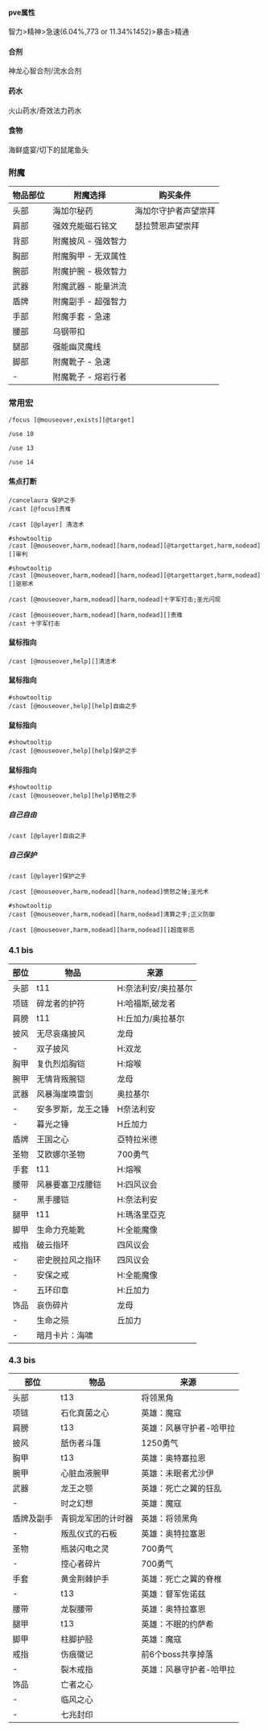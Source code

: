 #### pve属性
智力>精神>急速(6.04%,773 or 11.34%1452)>暴击>精通
#### 合剂
神龙心智合剂/流水合剂
#### 药水
火山药水/奇效法力药水
#### 食物
海鲜盛宴/切下的鼠尾鱼头
### 附魔
物品部位|附魔选择|购买条件
|-|-|-|
头部|海加尔秘药|海加尔守护者声望崇拜
肩部|强效充能磁石铭文|瑟拉赞恩声望崇拜
背部|附魔披风 - 强效智力
胸部|附魔胸甲 - 无双属性
腕部|附魔护腕 - 极效智力
武器|附魔武器 - 能量洪流
盾牌|附魔副手 - 超强智力
手部|附魔手套 - 急速
腰部|乌钢带扣
腿部|强能幽灵魔线
脚部|附魔靴子 - 急速 
-|附魔靴子 - 熔岩行者
### 常用宏
```
/focus [@mouseover,exists][@target]
```
```
/use 10
```
```
/use 13
```
```
/use 14
```
#### 焦点打断
```
/cancelaura 保护之手
/cast [@focus]责难
```
```
/cast [@player] 清洁术
```
```
#showtooltip 
/cast [@mouseover,harm,nodead][harm,nodead][@targettarget,harm,nodead][]审判
```
```
#showtooltip 
/cast [@mouseover,harm,nodead][harm,nodead][@targettarget,harm,nodead][]驱邪术
```
```
/cast [@mouseover,harm,nodead][harm,nodead]十字军打击;圣光闪现
```
```
/cast [@mouseover,harm,nodead][harm,nodead][]责难
/cast 十字军打击
```
#### 鼠标指向
```
/cast [@mouseover,help][]清洁术
```
#### 鼠标指向
```
#showtooltip 
/cast [@mouseover,help][help]自由之手
```
#### 鼠标指向
```
#showtooltip 
/cast [@mouseover,help][help]保护之手
```
#### 鼠标指向
```
#showtooltip 
/cast [@mouseover,help][help]牺牲之手
```
##### 自己自由
```
/cast [@player]自由之手
```
##### 自己保护
```
/cast [@player]保护之手
```
```
/cast [@mouseover,harm,nodead][harm,nodead]愤怒之锤;圣光术
```
```
#showtooltip 
/cast [@mouseover,harm,nodead][harm,nodead]清算之手;正义防御
```
```
/cast [@mouseover,harm,nodead][harm,nodead][]超度邪恶
```
### 4.1 bis
部位|物品|来源
|-|-|-|
头部|t11|H:奈法利安/奥拉基尔
项链|碎龙者的护符|H:哈福斯,破龙者
肩膀|t11|H:丘加力/奥拉基尔
披风|无尽哀痛披风|龙母
-|双子披风|H:双龙
胸甲|复仇烈焰胸铠|H:熔喉
腕甲|无情背叛腕铠|龙母
武器|风暴海崖唤雷剑|奥拉基尔
-|安多罗斯，龙王之锤|H奈法利安
-|暮光之锤|H丘加力
盾牌|王国之心|亞特拉米德
圣物|艾欧娜尔圣物|700勇气
手套|t11|H:熔喉
腰带|风暴要塞卫戍腰铠|H:四风议会
-|黑手腰铠|H:奈法利安
腿甲|t11|H:瑪洛里亞克
脚甲|生命力充能靴|H:全能魔像
戒指|破云指环|四风议会
-|密史脱拉风之指环|四风议会
-|安保之戒|H:全能魔像
-|五环印章|H:丘加力
饰品|哀伤碎片|龙母
-|生命之殒|丘加力
-|暗月卡片：海啸
### 4.3 bis
部位|物品|来源
|-|-|-|
头部|t13|将领黑角
项链|石化真菌之心|英雄：魔寇
肩膀|t13|英雄：风暴守护者-哈甲拉
披风|舐伤者斗篷|1250勇气
胸甲|t13|英雄：奥特塞拉恩
腕甲|心脏血液腕甲|英雄：未眠者尤沙伊
武器|龙王之颚|英雄：死亡之翼的狂乱
-|时之幻想|英雄：魔寇
盾牌及副手|青铜龙军团的计时器|英雄：将领黑角
-|叛乱仪式的石板|英雄：奥特拉塞恩
圣物|瓶装闪电之灵|700勇气
-|控心者碎片|700勇气
手套|黄金荆棘护手|英雄：死亡之翼的脊椎
-|t13|英雄：督军佐诺兹
腰带|龙裂腰带|英雄：奥特拉塞恩
腿甲|t13|英雄：不眠的约萨希
脚甲|柱脚护胫|英雄：魔寇
戒指|伤痕徽记|前6个boss共享掉落
-|裂木戒指|英雄：风暴守护者-哈甲拉
饰品|亡者之心
-|临风之心
-|七兆封印
